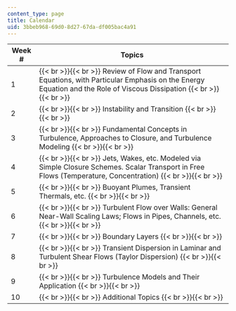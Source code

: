 ```yaml
---
content_type: page
title: Calendar
uid: 3bbeb968-69d0-8d27-67da-df005bac4a91
---
```


| Week # | Topics |
| --- | --- |
| 1 |  {{< br >}}{{< br >}} Review of Flow and Transport Equations, with Particular Emphasis on the Energy Equation and the Role of Viscous Dissipation {{< br >}}{{< br >}}  |
| 2 |  {{< br >}}{{< br >}} Instability and Transition {{< br >}}{{< br >}}  |
| 3 |  {{< br >}}{{< br >}} Fundamental Concepts in Turbulence, Approaches to Closure, and Turbulence Modeling {{< br >}}{{< br >}}  |
| 4 |  {{< br >}}{{< br >}} Jets, Wakes, etc. Modeled via Simple Closure Schemes. Scalar Transport in Free Flows (Temperature, Concentration) {{< br >}}{{< br >}}  |
| 5 |  {{< br >}}{{< br >}} Buoyant Plumes, Transient Thermals, etc. {{< br >}}{{< br >}}  |
| 6 |  {{< br >}}{{< br >}} Turbulent Flow over Walls: General Near-Wall Scaling Laws; Flows in Pipes, Channels, etc. {{< br >}}{{< br >}}  |
| 7 |  {{< br >}}{{< br >}} Boundary Layers {{< br >}}{{< br >}}  |
| 8 |  {{< br >}}{{< br >}} Transient Dispersion in Laminar and Turbulent Shear Flows (Taylor Dispersion) {{< br >}}{{< br >}}  |
| 9 |  {{< br >}}{{< br >}} Turbulence Models and Their Application {{< br >}}{{< br >}}  |
| 10 |  {{< br >}}{{< br >}} Additional Topics {{< br >}}{{< br >}}